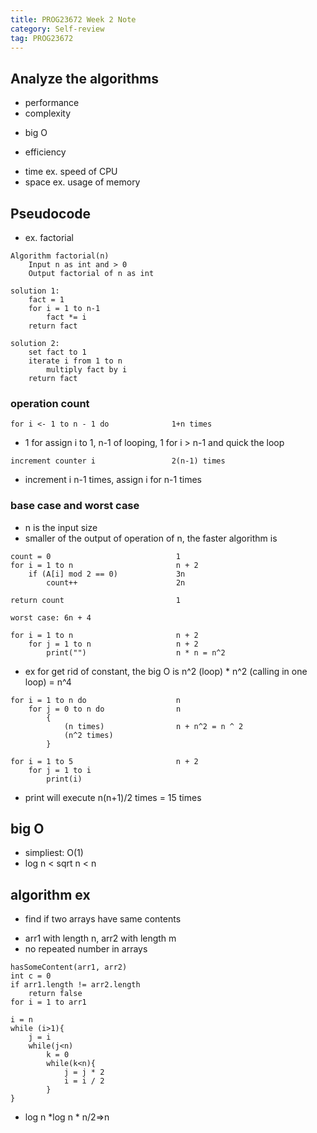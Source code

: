 ```yaml
---
title: PROG23672 Week 2 Note
category: Self-review
tag: PROG23672
---
```


## Analyze the algorithms
* performance
* complexity
- big O
* efficiency
- time ex. speed of CPU
- space ex. usage of memory

## Pseudocode
* ex. factorial
```
Algorithm factorial(n)
    Input n as int and > 0
    Output factorial of n as int

solution 1:
    fact = 1
    for i = 1 to n-1
        fact *= i
    return fact

solution 2:
    set fact to 1
    iterate i from 1 to n
        multiply fact by i
    return fact
```
### operation count
```
for i <- 1 to n - 1 do              1+n times
```
* 1 for assign i to 1, n-1 of looping, 1 for i > n-1 and quick the loop
```
increment counter i                 2(n-1) times
```
* increment i n-1 times, assign i for n-1 times

### base case and worst case
* n is the input size
* smaller of the output of operation of n, the faster algorithm is 

```
count = 0                            1
for i = 1 to n                       n + 2
    if (A[i] mod 2 == 0)             3n
        count++                      2n

return count                         1

worst case: 6n + 4
```

```
for i = 1 to n                       n + 2
    for j = 1 to n                   n + 2
        print("")                    n * n = n^2
```

* ex for get rid of constant, the big O is n^2 (loop) * n^2 (calling in one loop) = n^4
```
for i = 1 to n do                    n
    for j = 0 to n do                n
        {
            (n times)                n + n^2 = n ^ 2
            (n^2 times)
        }
```

```
for i = 1 to 5                       n + 2
    for j = 1 to i                   
        print(i)

```
* print will execute n(n+1)/2 times = 15 times

## big O
* simpliest: O(1)
* log n < sqrt n < n


## algorithm ex
* find if two arrays have same contents
- arr1 with length n, arr2 with length m
- no repeated number in arrays
```
hasSomeContent(arr1, arr2)
int c = 0
if arr1.length != arr2.length
    return false
for i = 1 to arr1

```

```
i = n
while (i>1){
    j = i
    while(j<n)
        k = 0
        while(k<n){
            j = j * 2
            i = i / 2 
        }
}
```
* log n *log n * n/2=>n
